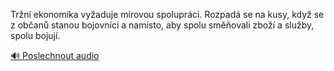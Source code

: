 
Tržní ekonomika vyžaduje mírovou spolupráci. Rozpadá se na kusy, když se z občanů stanou bojovníci a namísto, aby spolu směňovali zboží a služby, spolu bojují.

[🔊 Poslechnout audio](/data/7-paragraphs/audio/chapter_164/para_013-Trn-ekonomika-vyaduje-mrovou-spoluprci-Rozpa.mp3)
